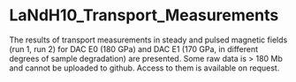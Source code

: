 # LaNdH10_Transport_Measurements

The results of transport measurements in steady and pulsed magnetic fields (run 1, run 2) for DAC E0 (180 GPa) and DAC E1 (170 GPa, in different degrees of sample degradation) are presented. Some raw data is > 180 Mb and cannot be uploaded to github. Access to them is available on request. 
